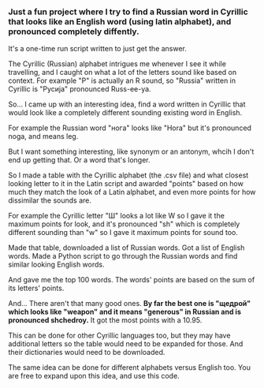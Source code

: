 ### Just a fun project where I try to find a Russian word in Cyrillic that looks like an English word (using latin alphabet), and pronounced completely diffently.

It's a one-time run script written to just get the answer.

The Cyrillic (Russian) alphabet intrigues me whenever I see it while travelling, and I caught on what a lot of the letters sound like based on context. For example "Р" is actually an R sound, so "Russia" written in Cyrillic is "Русија" pronounced Russ-ee-ya.

So... I came up with an interesting idea, find a word written in Cyrillic that would look like a completely different sounding existing word in English.

For example the Russian word "нога" looks like "Hora" but it's pronounced noga, and means leg.

But I want something interesting, like synonym or an antonym, whcih I don't end up getting that. Or a word that's longer.

So I made a table with the Cyrillic alphabet (the .csv file) and what closest looking letter to it in the Latin script and awarded "points" based on how much they match the look of a Latin alphabet, and even more points for how dissimilar the sounds are.

For example the Cyrillic letter "Ш" looks a lot like W so I gave it the maximum points for look, and it's pronounced "sh" which is completely different sounding than "w" so I gave it maximum points for sound too.

Made that table, downloaded a list of Russian words. Got a list of English words. Made a Python script to go through the Russian words and find similar looking English words.

And gave me the top 100 words. The words' points are based on the sum of its letters' points.

And... There aren't that many good ones. **By far the best one is "щедрой" which looks like "weapon" and it means "generous" in Russian and is pronounced shchedroy.** It got the most points with a 10.95.

This can be done for other Cyrillic languages too, but they may have additional letters so the table would need to be expanded for those. And their dictionaries would need to be downloaded.

The same idea can be done for different alphabets versus English too. You are free to expand upon this idea, and use this code.
